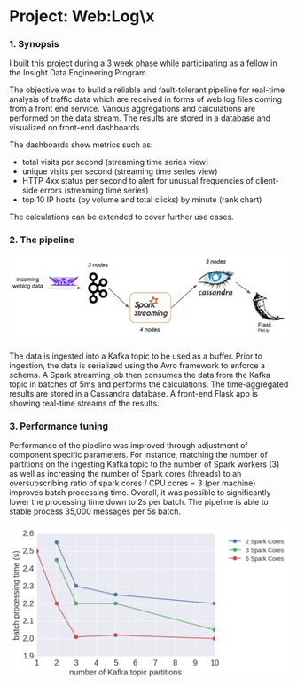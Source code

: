 # Project: Web:Log\x

### 1. Synopsis
I built this project during a 3 week phase while participating as a fellow in the Insight Data Engineering Program.

The objective was to build a reliable and fault-tolerant pipeline for real-time analysis of traffic data which are received in forms of web log files coming from a front end service. Various aggregations and calculations are performed on the data stream. The results are stored in a database and visualized on front-end dashboards.

The dashboards show metrics such as:
- total visits per second (streaming time series view)
- unique visits per second (streaming time series view)
- HTTP 4xx status per second to alert for unusual frequencies of client-side errors (streaming time series)
- top 10 IP hosts (by volume and total clicks) by minute (rank chart)

The calculations can be extended to cover further use cases.

### 2. The pipeline
![Pipeline here](resources/images/pipeline.png)

The data is ingested into a Kafka topic to be used as a buffer. Prior to ingestion, the data is serialized using the Avro framework to enforce a schema. A Spark streaming job then consumes the data from the Kafka topic in batches of 5ms and performs the calculations. The time-aggregated results are stored in a Cassandra database. A front-end Flask app is showing real-time streams of the results.

### 3. Performance tuning
Performance of the pipeline was improved through adjustment of component specific parameters. For instance, matching the number of partitions on the ingesting Kafka topic to the number of Spark workers (3) as well as increasing the number of Spark cores (threads) to an oversubscribing ratio of spark cores / CPU cores = 3 (per machine) improves batch processing time. Overall, it was possible to significantly lower the processing time down to 2s per batch. The pipeline is able to stable process 35,000 messages per 5s batch.

![tuning graph](resources/images/cluster_tuning.png)


